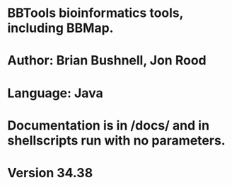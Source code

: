 # BBTools bioinformatics tools, including BBMap.
# Author: Brian Bushnell, Jon Rood
# Language: Java
# Documentation is in /docs/ and in shellscripts run with no parameters.
# Version 34.38

